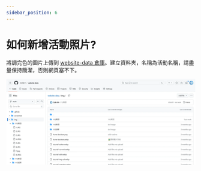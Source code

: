 ```yaml
---
sidebar_position: 6
---
```


# 如何新增活動照片?

將調完色的圖片上傳到 [website-data 倉庫](https://github.com/SCAICT/website-data/tree/main/)。建立資料夾，名稱為活動名稱，請盡量保持簡潔，否則網頁塞不下。

![](https://raw.githubusercontent.com/SCAICT/website-data/main/img/event-img.webp)